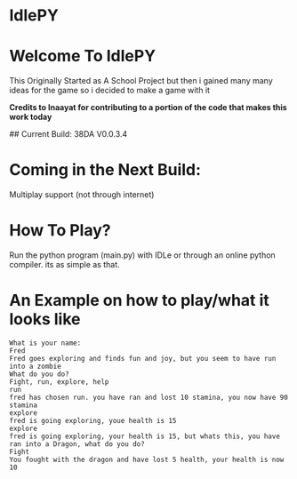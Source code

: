 # IdlePY
<h1> Welcome To IdlePY</h1>
<p>This Originally Started as A School Project but then i gained many many ideas for the game so i decided to make a game with it</p>
<p><b> Credits to Inaayat for contributing to a portion of the code that  makes this work today</b></p>
## Current Build: 38DA V0.0.3.4

# Coming in the Next Build:
Multiplay support (not through internet)


# How To Play?
Run the python program (main.py) with IDLe or through an online python compiler. its as simple as that.

# An Example on how to play/what it looks like
```
What is your name:
Fred
Fred goes exploring and finds fun and joy, but you seem to have run into a zombie
What do you do?
Fight, run, explore, help
run
fred has chosen run. you have ran and lost 10 stamina, you now have 90 stamina
explore
fred is going exploring, youe health is 15
explore
fred is going exploring, your health is 15, but whats this, you have ran into a Dragon, what do you do?
Fight
You fought with the dragon and have lost 5 health, your health is now 10
```
